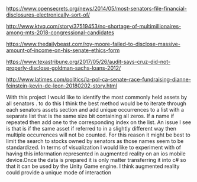 https://www.opensecrets.org/news/2014/05/most-senators-file-financial-disclosures-electronically-sort-of/

http://www.ktvq.com/story/37519453/no-shortage-of-multimillionaires-among-mts-2018-congressional-candidates

https://www.thedailybeast.com/roy-moore-failed-to-disclose-massive-amount-of-income-on-his-senate-ethics-form

https://www.texastribune.org/2017/05/26/audit-says-cruz-did-not-properly-disclose-goldman-sachs-loans-2012/

http://www.latimes.com/politics/la-pol-ca-senate-race-fundraising-dianne-feinstein-kevin-de-leon-20180202-story.html


With this project I would like to identify the most commonly held assets by all senators . to do this I think the best method would be to iterate through each senators assets section and add unique occurrences to a list with a separate list that is the same size bit containing all zeros. If a name if repeated then add one to the corresponding index on the list. An issue I see is that  is if the same asset if referred to in a slightly different way then multiple occurrences will not be counted. For this reason it might be best to limit the search to stocks owned by senators as those names seem to be standardized.
In terms of visualization I would like to experiment  with of having this  information represented in augmented reality  on an ios mobile device.Once the data is prepared it is only matter transferring it into c#  so that it can be used by the Unity Game engine.
I think augmented reality could provide a unique mode of interaction 


